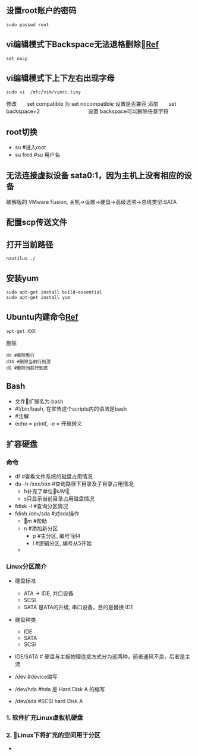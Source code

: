 ## 设置root账户的密码
```
sudo passwd root
```
## vi编辑模式下Backspace无法退格删除[Ref](https://blog.csdn.net/u011304490/article/details/81367490)
```
set nocp
```

## vi编辑模式下上下左右出现字母
```
sudo vi  /etc/vim/vimrc.tiny
```
修改　　set compatible  为  set nocompatible      设置是否兼容
添加　　set backspace=2　　　　　　　　　     设置 backspace可以删除任意字符

## root切换
* su #进入root
* su fred  #su 用户名
## 无法连接虚拟设备 sata0:1，因为主机上没有相应的设备
破解版的 VMware Fusion, 关机->设置->硬盘->高级选项->总线类型:SATA
## 配置scp传送文件

## 打开当前路径
```
nautilus ./
```

## 安装yum
```
sudo apt-get install build-essential
sudo apt-get install yum
```

## Ubuntu内建命令[Ref](https://blog.csdn.net/chenyoper/article/details/78260007)
```
apt-get XXX
```
删除
```
dd #删除整行
d1G #删除当前行到顶
dG #删除当前行到底
```
## Bash
* 文件扩展名为.bash
* #!/bin/bash, 在宣告这个scripts内的语法是bash
* #注解
* echo = printf, -e = 开启转义

## 扩容硬盘
### 命令
* df  #查看文件系统的磁盘占用情况
* du -h /xxx/xxx #查询路径下目录及子目录占用情况,
  - h补充了单位k/M,
  - s只显示当前目录占用磁盘情况
* fdisk -l #查询分区情况
* fdish /dev/sda #对sda操作
  - m #帮助
  - n #添加新分区
    - p #主分区, 编号1到4
    - l #逻辑分区, 编号从5开始
  -

### Linux分区简介
* 硬盘标准
  - ATA -> IDE, 并口设备
  - SCSI
  - SATA 是ATA的升级, 串口设备，目的是替换 IDE

* 硬盘种类
  - IDE
  - SATA
  - SCSI

* IDE/SATA # 硬盘与主板物理连接方式分为这两种，前者通风不良，后者是主流
* /dev #device缩写
* /dev/hda #hda 是 Hard Disk A 的缩写
* /dev/sda #SCSI hard Disk A

### 1. 软件扩充Linux虚拟机硬盘
### 2. Linux下将扩充的空间用于分区
*
